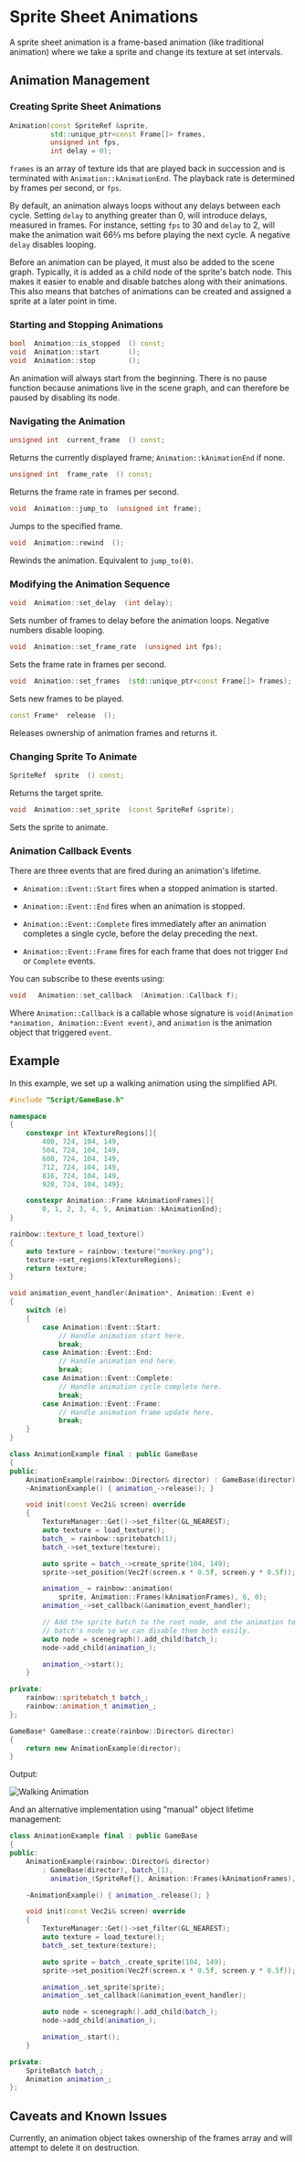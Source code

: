 # Sprite Sheet Animations

A sprite sheet animation is a frame-based animation (like traditional animation)
where we take a sprite and change its texture at set intervals.

## Animation Management

### Creating Sprite Sheet Animations

```c++
Animation(const SpriteRef &sprite,
          std::unique_ptr<const Frame[]> frames,
          unsigned int fps,
          int delay = 0);
```

`frames` is an array of texture ids that are played back in succession and is
terminated with `Animation::kAnimationEnd`. The playback rate is determined by
frames per second, or `fps`.

By default, an animation always loops without any delays between each cycle.
Setting `delay` to anything greater than 0, will introduce delays, measured in
frames. For instance, setting `fps` to 30 and `delay` to 2, will make the
animation wait 66⅔ ms before playing the next cycle. A negative `delay`
disables looping.

Before an animation can be played, it must also be added to the scene graph.
Typically, it is added as a child node of the sprite's batch node. This makes it
easier to enable and disable batches along with their animations. This also
means that batches of animations can be created and assigned a sprite at a later
point in time.

### Starting and Stopping Animations

```c++
bool  Animation::is_stopped  () const;
void  Animation::start       ();
void  Animation::stop        ();
```

An animation will always start from the beginning. There is no pause function
because animations live in the scene graph, and can therefore be paused by
disabling its node.

### Navigating the Animation

```c++
unsigned int  current_frame  () const;
```

Returns the currently displayed frame; `Animation::kAnimationEnd` if none.

```c++
unsigned int  frame_rate  () const;
```

Returns the frame rate in frames per second.

```c++
void  Animation::jump_to  (unsigned int frame);
```

Jumps to the specified frame.

```c++
void  Animation::rewind  ();
```

Rewinds the animation. Equivalent to `jump_to(0)`.

### Modifying the Animation Sequence

```c++
void  Animation::set_delay  (int delay);
```

Sets number of frames to delay before the animation loops. Negative numbers
disable looping.

```c++
void  Animation::set_frame_rate  (unsigned int fps);
```

Sets the frame rate in frames per second.

```c++
void  Animation::set_frames  (std::unique_ptr<const Frame[]> frames);
```

Sets new frames to be played.

```c++
const Frame*  release  ();
```

Releases ownership of animation frames and returns it.

### Changing Sprite To Animate

```c++
SpriteRef  sprite  () const;
```

Returns the target sprite.

```c++
void  Animation::set_sprite  (const SpriteRef &sprite);
```

Sets the sprite to animate.

### Animation Callback Events

There are three events that are fired during an animation's lifetime.

* `Animation::Event::Start` fires when a stopped animation is started.

* `Animation::Event::End` fires when an animation is stopped.

* `Animation::Event::Complete` fires immediately after an animation completes a
  single cycle, before the delay preceding the next.

* `Animation::Event::Frame` fires for each frame that does not trigger `End` or
  `Complete` events.

You can subscribe to these events using:

```c++
void   Animation::set_callback  (Animation::Callback f);
```

Where `Animation::Callback` is a callable whose signature is
`void(Animation *animation, Animation::Event event)`, and `animation` is the
animation object that triggered `event`.

## Example

In this example, we set up a walking animation using the simplified API.

```c++
#include "Script/GameBase.h"

namespace
{
    constexpr int kTextureRegions[]{
        400, 724, 104, 149,
        504, 724, 104, 149,
        608, 724, 104, 149,
        712, 724, 104, 149,
        816, 724, 104, 149,
        920, 724, 104, 149};

    constexpr Animation::Frame kAnimationFrames[]{
        0, 1, 2, 3, 4, 5, Animation::kAnimationEnd};
}

rainbow::texture_t load_texture()
{
    auto texture = rainbow::texture("monkey.png");
    texture->set_regions(kTextureRegions);
    return texture;
}

void animation_event_handler(Animation*, Animation::Event e)
{
    switch (e)
    {
        case Animation::Event::Start:
            // Handle animation start here.
            break;
        case Animation::Event::End:
            // Handle animation end here.
            break;
        case Animation::Event::Complete:
            // Handle animation cycle complete here.
            break;
        case Animation::Event::Frame:
            // Handle animation frame update here.
            break;
    }
}

class AnimationExample final : public GameBase
{
public:
    AnimationExample(rainbow::Director& director) : GameBase(director) {}
    ~AnimationExample() { animation_->release(); }

    void init(const Vec2i& screen) override
    {
        TextureManager::Get()->set_filter(GL_NEAREST);
        auto texture = load_texture();
        batch_ = rainbow::spritebatch(1);
        batch_->set_texture(texture);

        auto sprite = batch_->create_sprite(104, 149);
        sprite->set_position(Vec2f(screen.x * 0.5f, screen.y * 0.5f));

        animation_ = rainbow::animation(
            sprite, Animation::Frames(kAnimationFrames), 6, 0);
        animation_->set_callback(&animation_event_handler);

        // Add the sprite batch to the root node, and the animation to the
        // batch's node so we can disable them both easily.
        auto node = scenegraph().add_child(batch_);
        node->add_child(animation_);

        animation_->start();
    }

private:
    rainbow::spritebatch_t batch_;
    rainbow::animation_t animation_;
};

GameBase* GameBase::create(rainbow::Director& director)
{
    return new AnimationExample(director);
}
```

Output:

![Walking Animation](sprite_sheet_animations_output.gif)

And an alternative implementation using "manual" object lifetime management:

```c++
class AnimationExample final : public GameBase
{
public:
    AnimationExample(rainbow::Director& director)
        : GameBase(director), batch_(1),
          animation_(SpriteRef{}, Animation::Frames(kAnimationFrames), 6, 0) {}

    ~AnimationExample() { animation_.release(); }

    void init(const Vec2i& screen) override
    {
        TextureManager::Get()->set_filter(GL_NEAREST);
        auto texture = load_texture();
        batch_.set_texture(texture);

        auto sprite = batch_.create_sprite(104, 149);
        sprite->set_position(Vec2f(screen.x * 0.5f, screen.y * 0.5f));

        animation_.set_sprite(sprite);
        animation_.set_callback(&animation_event_handler);

        auto node = scenegraph().add_child(batch_);
        node->add_child(animation_);

        animation_.start();
    }

private:
    SpriteBatch batch_;
    Animation animation_;
};
```

## Caveats and Known Issues

Currently, an animation object takes ownership of the frames array and will
attempt to delete it on destruction.
